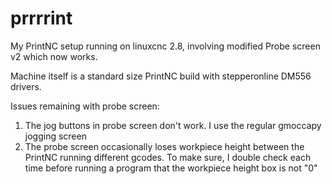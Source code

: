 # prrrrint
My PrintNC setup running on linuxcnc 2.8, involving modified Probe screen v2 which now works. 

Machine itself is a standard size PrintNC build with stepperonline DM556 drivers.

Issues remaining with probe screen:
1. The jog buttons in probe screen don't work. I use the regular gmoccapy jogging screen
2. The probe screen occasionally loses workpiece height between the PrintNC running different gcodes. To make sure, I double check each time before running a program that the workpiece height box is not "0"
